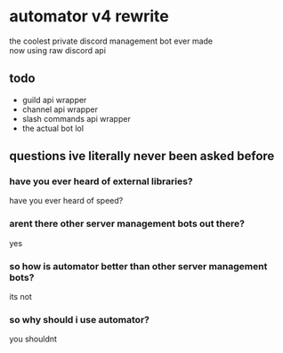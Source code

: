 # automator v4 rewrite
the coolest private discord management bot ever made \
now using raw discord api

## todo
* guild api wrapper
* channel api wrapper
* slash commands api wrapper
* the actual bot lol

## questions ive literally never been asked before

### have you ever heard of external libraries?
have you ever heard of speed?

### arent there other server management bots out there?
yes

### so how is automator better than other server management bots?
its not

### so why should i use automator?
you shouldnt
